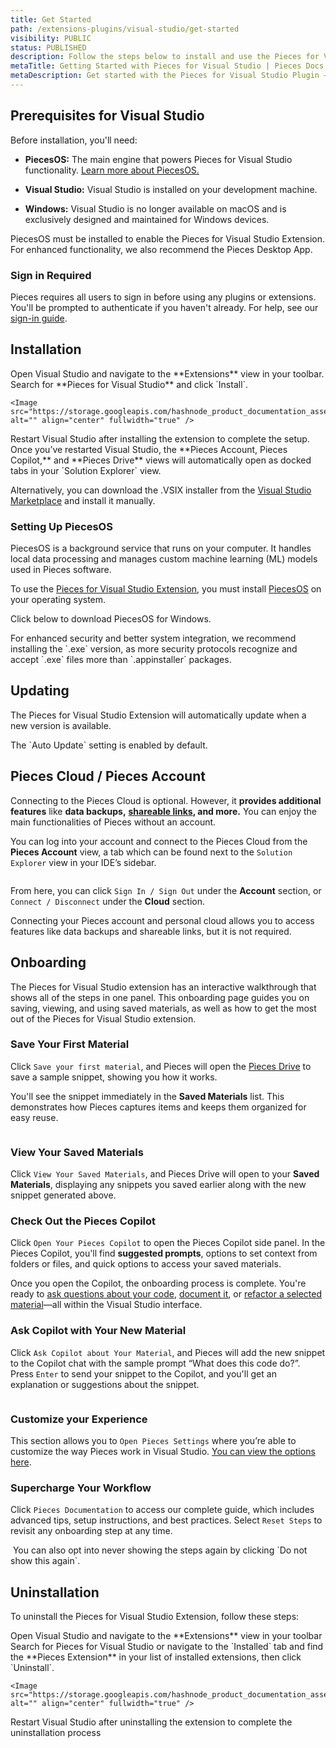 ```yaml
---
title: Get Started
path: /extensions-plugins/visual-studio/get-started
visibility: PUBLIC
status: PUBLISHED
description: Follow the steps below to install and use the Pieces for Visual Studio Extension.
metaTitle: Getting Started with Pieces for Visual Studio | Pieces Docs
metaDescription: Get started with the Pieces for Visual Studio Plugin — install, configure, and integrate AI-powered coding assistance into your workflow.
---
```


<pieces-pro-cta />

## Prerequisites for Visual Studio

Before installation, you'll need:

* **PiecesOS:** The main engine that powers Pieces for Visual Studio functionality. [Learn more about PiecesOS.](/products/core-dependencies/pieces-os)

* **Visual Studio:** Visual Studio is installed on your development machine.

* **Windows:** Visual Studio is no longer available on macOS and is exclusively designed and maintained for Windows devices.

<Callout type="alert">
  PiecesOS must be installed to enable the Pieces for Visual Studio Extension. For enhanced functionality, we also recommend the Pieces Desktop App.
</Callout>

### Sign in Required

Pieces requires all users to sign in before using any plugins or extensions. You'll be prompted to authenticate if you haven't already. For help, see our [sign-in guide](/products/meet-pieces/sign-into-pieces).

## Installation

<Steps>
  <Step title="Extensions">
    Open Visual Studio and navigate to the **Extensions** view in your toolbar.
  </Step>

  <Step title="Search for the Pieces Extension">
    Search for **Pieces for Visual Studio** and click `Install`.

    <Image src="https://storage.googleapis.com/hashnode_product_documentation_assets/visual_studio_extension_assets/get_started/hovering_install.png" alt="" align="center" fullwidth="true" />
  </Step>

  <Step title="Restart">
    Restart Visual Studio after installing the extension to complete the setup.
  </Step>

  <Step title="Use the Pieces for Visual Studio Extension">
    Once you’ve restarted Visual Studio, the **Pieces Account, Pieces Copilot,** and **Pieces Drive** views will automatically open as docked tabs in your `Solution Explorer` view.
  </Step>
</Steps>

Alternatively, you can download the .VSIX installer from the <a target="_blank" href="https://marketplace.visualstudio.com/items?itemName=MeshIntelligentTechnologiesInc.PiecesVisualStudio">Visual Studio Marketplace</a> and install it manually.

### Setting Up PiecesOS

PiecesOS is a background service that runs on your computer. It handles local data processing and manages custom machine learning (ML) models used in Pieces software.

To use the <a target="_blank" href="https://marketplace.visualstudio.com/items?itemName=MeshIntelligentTechnologiesInc.pieces-vscode">Pieces for Visual Studio Extension</a>, you must install <a target="_blank" href="/products/core-dependencies/pieces-os">PiecesOS</a> on your operating system.

Click below to download PiecesOS for Windows.

<get-started-windows />

<Callout type="tip">
  For enhanced security and better system integration, we recommend installing the `.exe` version, as more security protocols recognize and accept `.exe` files more than `.appinstaller` packages.
</Callout>

## Updating

The Pieces for Visual Studio Extension will automatically update when a new version is available.

<Callout type="tip">
  The `Auto Update` setting is enabled by default.
</Callout>

## Pieces Cloud / Pieces Account

Connecting to the Pieces Cloud is optional. However, it **provides additional features** like **data backups,** [**shareable links**](/products/extensions-plugins/visual-studio/drive/sharing)**, and more.** You can enjoy the main functionalities of Pieces without an account.

You can log into your account and connect to the Pieces Cloud from the **Pieces Account** view, a tab which can be found next to the `Solution Explorer` view in your IDE’s sidebar.

<Image src="https://storage.googleapis.com/hashnode_product_documentation_assets/visual_studio_extension_assets/get_started/pieces_account_view.png" alt="" align="center" fullwidth="true" />

From here, you can click `Sign In / Sign Out` under the **Account** section, or `Connect / Disconnect` under the **Cloud** section.

Connecting your Pieces account and personal cloud allows you to access features like data backups and shareable links, but it is not required.

## Onboarding

The Pieces for Visual Studio extension has an interactive walkthrough that shows all of the steps in one panel. This onboarding page guides you on saving, viewing, and using saved materials, as well as how to get the most out of the Pieces for Visual Studio extension.

### Save Your First Material

Click `Save your first material`, and Pieces will open the [Pieces Drive](/products/extensions-plugins/visual-studio/drive) to save a sample snippet, showing you how it works.

You'll see the snippet immediately in the **Saved Materials** list. This demonstrates how Pieces captures items and keeps them organized for easy reuse.

<Image src="https://storage.googleapis.com/hashnode_product_documentation_assets/visual_studio_extension_assets/get_started/saving_first_material.png" alt="" align="center" fullwidth="true" />

### View Your Saved Materials

Click `View Your Saved Materials`, and Pieces Drive will open to your **Saved Materials**, displaying any snippets you saved earlier along with the new snippet generated above.

### Check Out the Pieces Copilot

Click `Open Your Pieces Copilot` to open the Pieces Copilot side panel. In the Pieces Copilot, you'll find **suggested prompts**, options to set context from folders or files, and quick options to access your saved materials.

Once you open the Copilot, the onboarding process is complete. You're ready to [ask questions about your code](/products/extensions-plugins/visual-studio/copilot/chat), [document it](/products/extensions-plugins/visual-studio/copilot/documenting-code), or [refactor a selected material](/products/extensions-plugins/visual-studio/copilot/refactoring)—all within the Visual Studio interface.

### Ask Copilot with Your New Material

Click `Ask Copilot about Your Material`, and Pieces will add the new snippet to the Copilot chat with the sample prompt “What does this code do?”. Press `Enter` to send your snippet to the Copilot, and you'll get an explanation or suggestions about the snippet.

<Image src="https://storage.googleapis.com/hashnode_product_documentation_assets/visual_studio_extension_assets/get_started/opening_test_snippet.gif" alt="" align="center" fullwidth="true" />

### Customize your Experience

This section allows you to `Open Pieces Settings` where you’re able to customize the way Pieces work in Visual Studio. [You can view the options here](/products/extensions-plugins/visual-studio/configuration).

### Supercharge Your Workflow

Click `Pieces Documentation` to access our complete guide, which includes advanced tips, setup instructions, and best practices. Select `Reset Steps` to revisit any onboarding step at any time.

<Image src="https://storage.googleapis.com/hashnode_product_documentation_assets/visual_studio_extension_assets/get_started/supercharge_workflow.png" alt="" align="center" fullwidth="true" />

<Callout type="info">
  You can also opt into never showing the steps again by clicking `Do not show this again`.
</Callout>

## Uninstallation

To uninstall the Pieces for Visual Studio Extension, follow these steps:

<Steps>
  <Step title="Extensions">
    Open Visual Studio and navigate to the **Extensions** view in your toolbar
  </Step>

  <Step title="Search for the Pieces Extension">
    Search for Pieces for Visual Studio or navigate to the `Installed` tab and find the **Pieces Extension** in your list of installed extensions, then click `Uninstall`.

    <Image src="https://storage.googleapis.com/hashnode_product_documentation_assets/visual_studio_extension_assets/get_started/visual_studio_extension_in_ide.png" alt="" align="center" fullwidth="true" />
  </Step>

  <Step title="Restart">
    Restart Visual Studio after uninstalling the extension to complete the uninstallation process
  </Step>
</Steps>